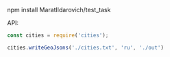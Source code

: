 npm install MaratIldarovich/test_task

API:
```js
const cities = require('cities');

cities.writeGeoJsons('./cities.txt', 'ru', './out')
```